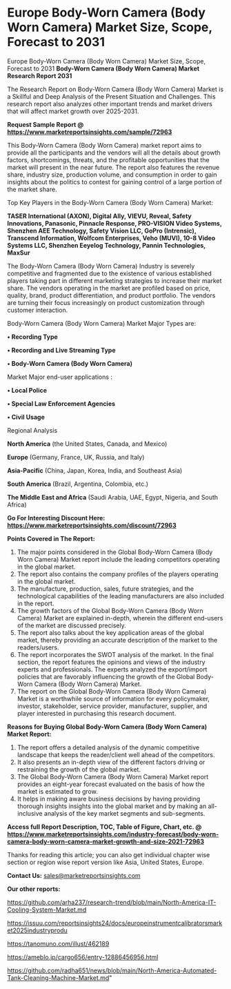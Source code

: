 # Europe Body-Worn Camera (Body Worn Camera) Market Size, Scope, Forecast to 2031
Europe Body-Worn Camera (Body Worn Camera) Market Size, Scope, Forecast to 2031
<strong>Body-Worn Camera (Body Worn Camera) Market Research Report 2031</strong>

The Research Report on Body-Worn Camera (Body Worn Camera) Market is a Skillful and Deep Analysis of the Present Situation and Challenges. This research report also analyzes other important trends and market drivers that will affect market growth over 2025-2031.

<strong>Request Sample Report @ <a href=https://www.marketreportsinsights.com/sample/72963>https://www.marketreportsinsights.com/sample/72963</a></strong>

This Body-Worn Camera (Body Worn Camera) market report aims to provide all the participants and the vendors will all the details about growth factors, shortcomings, threats, and the profitable opportunities that the market will present in the near future. The report also features the revenue share, industry size, production volume, and consumption in order to gain insights about the politics to contest for gaining control of a large portion of the market share.

Top Key Players in the Body-Worn Camera (Body Worn Camera) Market:

<strong>TASER International (AXON), Digital Ally, VIEVU, Reveal, Safety Innovations, Panasonic, Pinnacle Response, PRO-VISION Video Systems, Shenzhen AEE Technology, Safety Vision LLC, GoPro (Intrensic), Transcend Information, Wolfcom Enterprises, Veho (MUVI), 10-8 Video Systems LLC, Shenzhen Eeyelog Technology, Pannin Technologies, MaxSur</strong>

The Body-Worn Camera (Body Worn Camera) Industry is severely competitive and fragmented due to the existence of various established players taking part in different marketing strategies to increase their market share. The vendors operating in the market are profiled based on price, quality, brand, product differentiation, and product portfolio. The vendors are turning their focus increasingly on product customization through customer interaction.

Body-Worn Camera (Body Worn Camera) Market Major Types are:

<strong>• Recording Type

• Recording and Live Streaming Type

• Body-Worn Camera (Body Worn Camera)</strong>

Market Major end-user applications :

<strong>• Local Police

• Special Law Enforcement Agencies

• Civil Usage</strong>

Regional Analysis

</u><strong><b>North America</b></strong> (the United States, Canada, and Mexico)

<strong><b>Europe </b></strong>(Germany, France, UK, Russia, and Italy)

<strong><b>Asia-Pacific</b></strong> (China, Japan, Korea, India, and Southeast Asia)

<strong><b>South America</b></strong> (Brazil, Argentina, Colombia, etc.)

<strong><b>The Middle East and Africa</b></strong> (Saudi Arabia, UAE, Egypt, Nigeria, and South Africa)

<strong>Go For Interesting Discount Here: <a href=https://www.marketreportsinsights.com/discount/72963>https://www.marketreportsinsights.com/discount/72963</a></strong>

<strong>Points Covered in The Report:</strong>
<ol>
  <li>The major points considered in the Global Body-Worn Camera (Body Worn Camera) Market report include the leading competitors operating in the global market.</li>
  <li>The report also contains the company profiles of the players operating in the global market.</li>
  <li>The manufacture, production, sales, future strategies, and the technological capabilities of the leading manufacturers are also included in the report.</li>
  <li>The growth factors of the Global Body-Worn Camera (Body Worn Camera) Market are explained in-depth, wherein the different end-users of the market are discussed precisely.</li>
  <li>The report also talks about the key application areas of the global market, thereby providing an accurate description of the market to the readers/users.</li>
  <li>The report incorporates the SWOT analysis of the market. In the final section, the report features the opinions and views of the industry experts and professionals. The experts analyzed the export/import policies that are favorably influencing the growth of the Global Body-Worn Camera (Body Worn Camera) Market.</li>
  <li>The report on the Global Body-Worn Camera (Body Worn Camera) Market is a worthwhile source of information for every policymaker, investor, stakeholder, service provider, manufacturer, supplier, and player interested in purchasing this research document.</li>
</ol>
<strong>Reasons for Buying Global Body-Worn Camera (Body Worn Camera) Market Report:</strong>

<ol>
  <li>The report offers a detailed analysis of the dynamic competitive landscape that keeps the reader/client well ahead of the competitors.</li>
  <li>It also presents an in-depth view of the different factors driving or restraining the growth of the global market.</li>
  <li>The Global Body-Worn Camera (Body Worn Camera) Market report provides an eight-year forecast evaluated on the basis of how the market is estimated to grow.</li>
  <li>It helps in making aware business decisions by having providing thorough insights insights into the global market and by making an all-inclusive analysis of the key market segments and sub-segments.</li>
</ol>
<strong>Access full Report Description, TOC, Table of Figure, Chart, etc. @ <a href=https://www.marketreportsinsights.com/industry-forecast/body-worn-camera-body-worn-camera-market-growth-and-size-2021-72963>https://www.marketreportsinsights.com/industry-forecast/body-worn-camera-body-worn-camera-market-growth-and-size-2021-72963</a></strong>


Thanks for reading this article; you can also get individual chapter wise section or region wise report version like Asia, United States, Europe.

<strong>Contact Us:</strong>
sales@marketreportsinsights.com

<strong>Our other reports:</strong>

<a href=https://github.com/arha237/research-trend/blob/main/North-America-IT-Cooling-System-Market.md>https://github.com/arha237/research-trend/blob/main/North-America-IT-Cooling-System-Market.md</a>

<a href=https://issuu.com/reportsinsights24/docs/europeinstrumentcalibratorsmarket2025industryprodu>https://issuu.com/reportsinsights24/docs/europeinstrumentcalibratorsmarket2025industryprodu</a>

<a href=https://tanomuno.com/illust/462189>https://tanomuno.com/illust/462189</a>

<a href=https://ameblo.jp/cargo656/entry-12886456956.html>https://ameblo.jp/cargo656/entry-12886456956.html</a>

<a href=https://github.com/radha651/news/blob/main/North-America-Automated-Tank-Cleaning-Machine-Market.md>https://github.com/radha651/news/blob/main/North-America-Automated-Tank-Cleaning-Machine-Market.md</a>"
